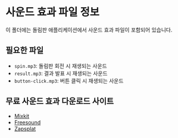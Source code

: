 # 사운드 효과 파일 정보

이 폴더에는 돌림판 애플리케이션에서 사운드 효과 파일이 포함되어 있습니다.

## 필요한 파일
- `spin.mp3`: 돌림판 회전 시 재생되는 사운드
- `result.mp3`: 결과 발표 시 재생되는 사운드
- `button-click.mp3`: 버튼 클릭 시 재생되는 사운드

## 무료 사운드 효과 다운로드 사이트
- [Mixkit](https://mixkit.co/free-sound-effects/)
- [Freesound](https://freesound.org/)
- [Zapsplat](https://www.zapsplat.com/) 